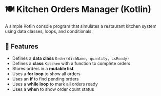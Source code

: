 # 🍽️ Kitchen Orders Manager (Kotlin)

A simple Kotlin console program that simulates a restaurant kitchen system using data classes, loops, and conditionals.

## 📘 Features
- Defines a **data class** `Order(dishName, quantity, isReady)`
- Defines a **class** `Kitchen` with a function to complete orders
- Stores orders in a **mutable list**
- Uses a **for loop** to show all orders
- Uses an **if** to find pending orders
- Uses a **while loop** to mark all orders ready
- Uses a **when** to show order count status


